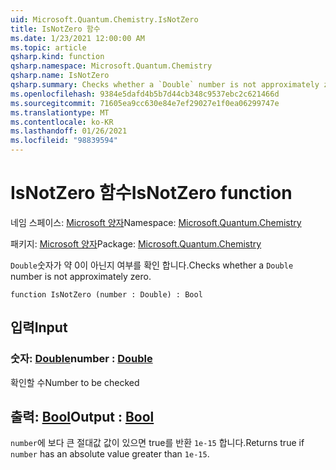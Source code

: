 ```yaml
---
uid: Microsoft.Quantum.Chemistry.IsNotZero
title: IsNotZero 함수
ms.date: 1/23/2021 12:00:00 AM
ms.topic: article
qsharp.kind: function
qsharp.namespace: Microsoft.Quantum.Chemistry
qsharp.name: IsNotZero
qsharp.summary: Checks whether a `Double` number is not approximately zero.
ms.openlocfilehash: 9384e5dafd4b5b7d44cb348c9537ebc2c621466d
ms.sourcegitcommit: 71605ea9cc630e84e7ef29027e1f0ea06299747e
ms.translationtype: MT
ms.contentlocale: ko-KR
ms.lasthandoff: 01/26/2021
ms.locfileid: "98839594"
---
```

# <a name="isnotzero-function"></a><span data-ttu-id="b4fed-102">IsNotZero 함수</span><span class="sxs-lookup"><span data-stu-id="b4fed-102">IsNotZero function</span></span>

<span data-ttu-id="b4fed-103">네임 스페이스: [Microsoft 양자](xref:Microsoft.Quantum.Chemistry)</span><span class="sxs-lookup"><span data-stu-id="b4fed-103">Namespace: [Microsoft.Quantum.Chemistry](xref:Microsoft.Quantum.Chemistry)</span></span>

<span data-ttu-id="b4fed-104">패키지: [Microsoft 양자](https://nuget.org/packages/Microsoft.Quantum.Chemistry)</span><span class="sxs-lookup"><span data-stu-id="b4fed-104">Package: [Microsoft.Quantum.Chemistry](https://nuget.org/packages/Microsoft.Quantum.Chemistry)</span></span>


<span data-ttu-id="b4fed-105">`Double`숫자가 약 0이 아닌지 여부를 확인 합니다.</span><span class="sxs-lookup"><span data-stu-id="b4fed-105">Checks whether a `Double` number is not approximately zero.</span></span>

```qsharp
function IsNotZero (number : Double) : Bool
```


## <a name="input"></a><span data-ttu-id="b4fed-106">입력</span><span class="sxs-lookup"><span data-stu-id="b4fed-106">Input</span></span>

### <a name="number--double"></a><span data-ttu-id="b4fed-107">숫자: [Double](xref:microsoft.quantum.lang-ref.double)</span><span class="sxs-lookup"><span data-stu-id="b4fed-107">number : [Double](xref:microsoft.quantum.lang-ref.double)</span></span>

<span data-ttu-id="b4fed-108">확인할 수</span><span class="sxs-lookup"><span data-stu-id="b4fed-108">Number to be checked</span></span>



## <a name="output--bool"></a><span data-ttu-id="b4fed-109">출력: [Bool](xref:microsoft.quantum.lang-ref.bool)</span><span class="sxs-lookup"><span data-stu-id="b4fed-109">Output : [Bool](xref:microsoft.quantum.lang-ref.bool)</span></span>

<span data-ttu-id="b4fed-110">`number`에 보다 큰 절대값 값이 있으면 true를 반환 `1e-15` 합니다.</span><span class="sxs-lookup"><span data-stu-id="b4fed-110">Returns true if `number` has an absolute value greater than `1e-15`.</span></span>